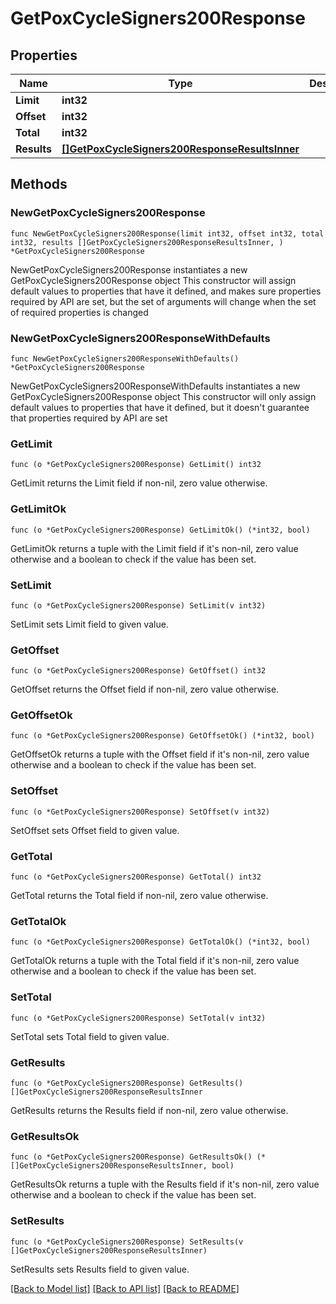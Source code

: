 # GetPoxCycleSigners200Response

## Properties

Name | Type | Description | Notes
------------ | ------------- | ------------- | -------------
**Limit** | **int32** |  | 
**Offset** | **int32** |  | 
**Total** | **int32** |  | 
**Results** | [**[]GetPoxCycleSigners200ResponseResultsInner**](GetPoxCycleSigners200ResponseResultsInner.md) |  | 

## Methods

### NewGetPoxCycleSigners200Response

`func NewGetPoxCycleSigners200Response(limit int32, offset int32, total int32, results []GetPoxCycleSigners200ResponseResultsInner, ) *GetPoxCycleSigners200Response`

NewGetPoxCycleSigners200Response instantiates a new GetPoxCycleSigners200Response object
This constructor will assign default values to properties that have it defined,
and makes sure properties required by API are set, but the set of arguments
will change when the set of required properties is changed

### NewGetPoxCycleSigners200ResponseWithDefaults

`func NewGetPoxCycleSigners200ResponseWithDefaults() *GetPoxCycleSigners200Response`

NewGetPoxCycleSigners200ResponseWithDefaults instantiates a new GetPoxCycleSigners200Response object
This constructor will only assign default values to properties that have it defined,
but it doesn't guarantee that properties required by API are set

### GetLimit

`func (o *GetPoxCycleSigners200Response) GetLimit() int32`

GetLimit returns the Limit field if non-nil, zero value otherwise.

### GetLimitOk

`func (o *GetPoxCycleSigners200Response) GetLimitOk() (*int32, bool)`

GetLimitOk returns a tuple with the Limit field if it's non-nil, zero value otherwise
and a boolean to check if the value has been set.

### SetLimit

`func (o *GetPoxCycleSigners200Response) SetLimit(v int32)`

SetLimit sets Limit field to given value.


### GetOffset

`func (o *GetPoxCycleSigners200Response) GetOffset() int32`

GetOffset returns the Offset field if non-nil, zero value otherwise.

### GetOffsetOk

`func (o *GetPoxCycleSigners200Response) GetOffsetOk() (*int32, bool)`

GetOffsetOk returns a tuple with the Offset field if it's non-nil, zero value otherwise
and a boolean to check if the value has been set.

### SetOffset

`func (o *GetPoxCycleSigners200Response) SetOffset(v int32)`

SetOffset sets Offset field to given value.


### GetTotal

`func (o *GetPoxCycleSigners200Response) GetTotal() int32`

GetTotal returns the Total field if non-nil, zero value otherwise.

### GetTotalOk

`func (o *GetPoxCycleSigners200Response) GetTotalOk() (*int32, bool)`

GetTotalOk returns a tuple with the Total field if it's non-nil, zero value otherwise
and a boolean to check if the value has been set.

### SetTotal

`func (o *GetPoxCycleSigners200Response) SetTotal(v int32)`

SetTotal sets Total field to given value.


### GetResults

`func (o *GetPoxCycleSigners200Response) GetResults() []GetPoxCycleSigners200ResponseResultsInner`

GetResults returns the Results field if non-nil, zero value otherwise.

### GetResultsOk

`func (o *GetPoxCycleSigners200Response) GetResultsOk() (*[]GetPoxCycleSigners200ResponseResultsInner, bool)`

GetResultsOk returns a tuple with the Results field if it's non-nil, zero value otherwise
and a boolean to check if the value has been set.

### SetResults

`func (o *GetPoxCycleSigners200Response) SetResults(v []GetPoxCycleSigners200ResponseResultsInner)`

SetResults sets Results field to given value.



[[Back to Model list]](../README.md#documentation-for-models) [[Back to API list]](../README.md#documentation-for-api-endpoints) [[Back to README]](../README.md)


